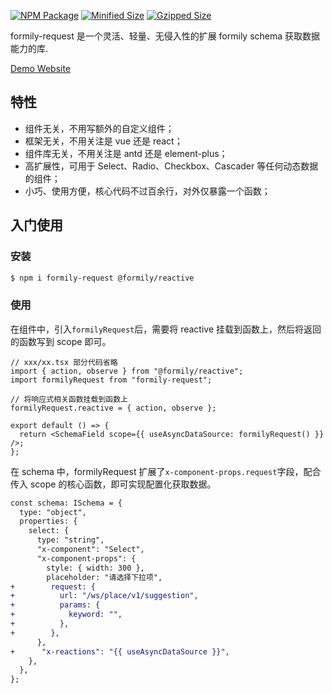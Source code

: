 [![NPM Package](https://img.shields.io/npm/v/formily-request.svg)](https://www.npmjs.org/package/formily-request)
[![Minified Size](https://img.shields.io/bundlephobia/min/formily-request.svg?label=minified)](https://bundlephobia.com/result?p=formily-request)
[![Gzipped Size](https://img.shields.io/bundlephobia/minzip/formily-request.svg?label=gzipped)](https://bundlephobia.com/result?p=formily-request)

formily-request 是一个灵活、轻量、无侵入性的扩展 formily schema 获取数据能力的库.

[Demo Website](https://007sair.github.io/formily-request/)

## 特性

- 组件无关，不用写额外的自定义组件；
- 框架无关，不用关注是 vue 还是 react；
- 组件库无关，不用关注是 antd 还是 element-plus；
- 高扩展性，可用于 Select、Radio、Checkbox、Cascader 等任何动态数据的组件；
- 小巧、使用方便，核心代码不过百余行，对外仅暴露一个函数；

## 入门使用

### 安装

```sh
$ npm i formily-request @formily/reactive
```

### 使用

在组件中，引入`formilyRequest`后，需要将 reactive 挂载到函数上，然后将返回的函数写到 scope 即可。

```tsx
// xxx/xx.tsx 部分代码省略
import { action, observe } from "@formily/reactive";
import formilyRequest from "formily-request";

// 将响应式相关函数挂载到函数上
formilyRequest.reactive = { action, observe };

export default () => {
  return <SchemaField scope={{ useAsyncDataSource: formilyRequest() }} />;
};
```

在 schema 中，formilyRequest 扩展了`x-component-props.request`字段，配合传入 scope 的核心函数，即可实现配置化获取数据。

```diff
const schema: ISchema = {
  type: "object",
  properties: {
    select: {
      type: "string",
      "x-component": "Select",
      "x-component-props": {
        style: { width: 300 },
        placeholder: "请选择下拉项",
+        request: {
+          url: "/ws/place/v1/suggestion",
+          params: {
+            keyword: "",
+          },
+        },
      },
+      "x-reactions": "{{ useAsyncDataSource }}",
    },
  },
};
```
